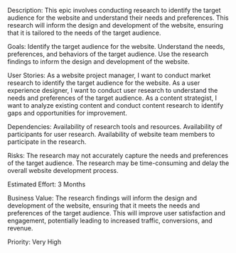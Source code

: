 Description: This epic involves conducting research to identify the target audience for the website and understand their needs and preferences. 
This research will inform the design and development of the website, ensuring that it is tailored to the needs of the target audience.

Goals:
Identify the target audience for the website.
Understand the needs, preferences, and behaviors of the target audience.
Use the research findings to inform the design and development of the website.

User Stories:
As a website project manager, I want to conduct market research to identify the target audience for the website.
As a user experience designer, I want to conduct user research to understand the needs and preferences of the target audience.
As a content strategist, I want to analyze existing content and conduct content research to identify gaps and opportunities for improvement.

Dependencies:
Availability of research tools and resources.
Availability of participants for user research.
Availability of website team members to participate in the research.

Risks:
The research may not accurately capture the needs and preferences of the target audience.
The research may be time-consuming and delay the overall website development process.

Estimated Effort:
3 Months

Business Value:
The research findings will inform the design and development of the website, ensuring that it meets the needs and preferences of the target audience. 
This will improve user satisfaction and engagement, potentially leading to increased traffic, conversions, and revenue.

Priority:
Very High

